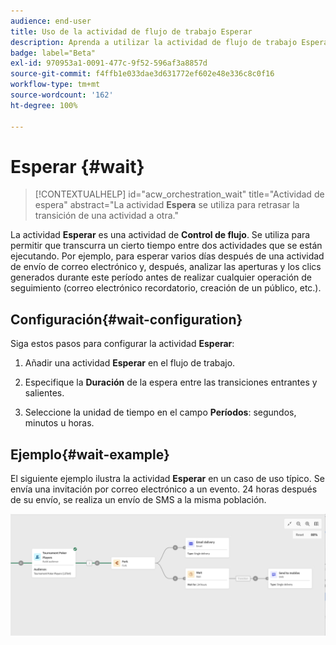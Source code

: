```yaml
---
audience: end-user
title: Uso de la actividad de flujo de trabajo Esperar
description: Aprenda a utilizar la actividad de flujo de trabajo Esperar
badge: label="Beta"
exl-id: 970953a1-0091-477c-9f52-596af3a8857d
source-git-commit: f4ffb1e033dae3d631772ef602e48e336c8c0f16
workflow-type: tm+mt
source-wordcount: '162'
ht-degree: 100%

---
```


# Esperar {#wait}

>[!CONTEXTUALHELP]
>id="acw_orchestration_wait"
>title="Actividad de espera"
>abstract="La actividad **Espera** se utiliza para retrasar la transición de una actividad a otra."

La actividad **Esperar** es una actividad de **Control de flujo**. Se utiliza para permitir que transcurra un cierto tiempo entre dos actividades que se están ejecutando. Por ejemplo, para esperar varios días después de una actividad de envío de correo electrónico y, después, analizar las aperturas y los clics generados durante este período antes de realizar cualquier operación de seguimiento (correo electrónico recordatorio, creación de un público, etc.).

## Configuración{#wait-configuration}

Siga estos pasos para configurar la actividad **Esperar**:

1. Añadir una actividad **Esperar** en el flujo de trabajo.

1. Especifique la **Duración** de la espera entre las transiciones entrantes y salientes.

1. Seleccione la unidad de tiempo en el campo **Períodos**: segundos, minutos u horas.

## Ejemplo{#wait-example}

El siguiente ejemplo ilustra la actividad **Esperar** en un caso de uso típico. Se envía una invitación por correo electrónico a un evento. 24 horas después de su envío, se realiza un envío de SMS a la misma población.

![](../assets/workflow-wait-example.png)
